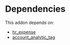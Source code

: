 # Dependencies

This addon depends on:

- [hr_expense](https://github.com/bringout/oca-ocb-hr)
- [account_analytic_tag](https://github.com/bringout/oca-financial)
